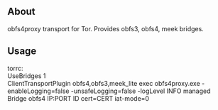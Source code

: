 ## About
obfs4proxy transport for Tor. Provides obfs3, obfs4, meek bridges.

## Usage
torrc:  
UseBridges 1  
ClientTransportPlugin obfs4,obfs3,meek_lite exec obfs4proxy.exe -enableLogging=false -unsafeLogging=false -logLevel INFO managed  
Bridge obfs4 IP:PORT ID cert=CERT iat-mode=0
